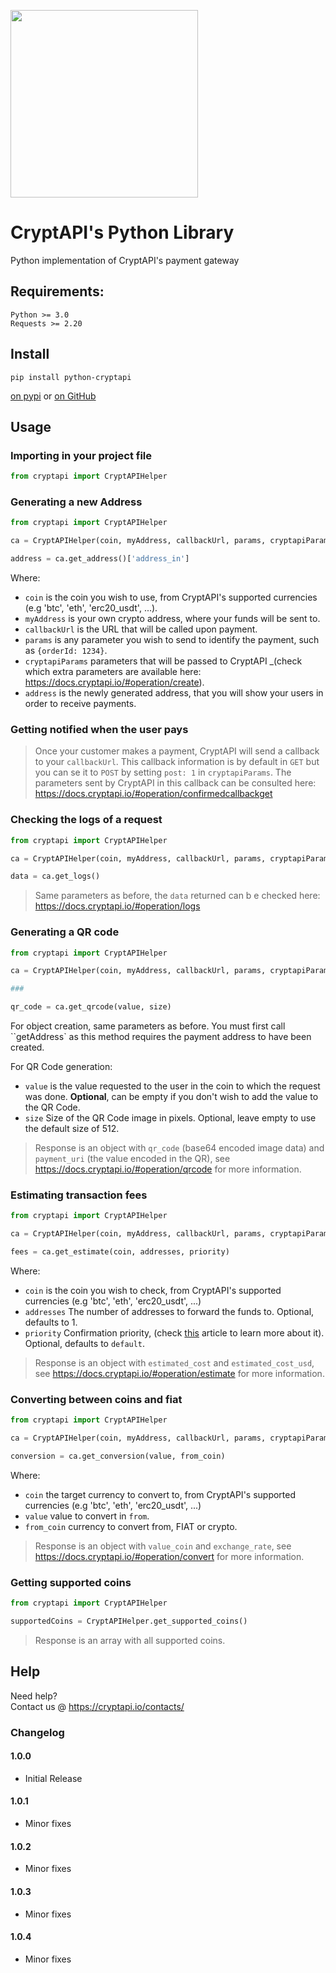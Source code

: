 [<img src="https://i.imgur.com/IfMAa7E.png" width="300"/>](image.png)


# CryptAPI's Python Library
Python implementation of CryptAPI's payment gateway

## Requirements:

```
Python >= 3.0
Requests >= 2.20
```

## Install

```shell script
pip install python-cryptapi
```

[on pypi](https://pypi.python.org/pypi/python-cryptapi)
or
[on GitHub](https://github.com/cryptapi/python-cryptapi)

## Usage

### Importing in your project file

```python
from cryptapi import CryptAPIHelper
```

### Generating a new Address

```python
from cryptapi import CryptAPIHelper

ca = CryptAPIHelper(coin, myAddress, callbackUrl, params, cryptapiParams)

address = ca.get_address()['address_in']
```

Where:

* `coin` is the coin you wish to use, from CryptAPI's supported currencies (e.g 'btc', 'eth', 'erc20_usdt', ...).
* `myAddress` is your own crypto address, where your funds will be sent to.
* `callbackUrl` is the URL that will be called upon payment.
* `params` is any parameter you wish to send to identify the payment, such as `{orderId: 1234}`.
* `cryptapiParams` parameters that will be passed to CryptAPI _(check which extra parameters are available here: https://docs.cryptapi.io/#operation/create).
* `address` is the newly generated address, that you will show your users in order to receive payments.

### Getting notified when the user pays

> Once your customer makes a payment, CryptAPI will send a callback to your `callbackUrl`. This callback information is by default in ``GET`` but you can se it to ``POST`` by setting ``post: 1`` in ``cryptapiParams``. The parameters sent by CryptAPI in this callback can be consulted here: https://docs.cryptapi.io/#operation/confirmedcallbackget

### Checking the logs of a request

```python
from cryptapi import CryptAPIHelper

ca = CryptAPIHelper(coin, myAddress, callbackUrl, params, cryptapiParams)

data = ca.get_logs()
```
> Same parameters as before, the ```data``` returned can b e checked here: https://docs.cryptapi.io/#operation/logs

### Generating a QR code

```python
from cryptapi import CryptAPIHelper

ca = CryptAPIHelper(coin, myAddress, callbackUrl, params, cryptapiParams)

###

qr_code = ca.get_qrcode(value, size)
```
For object creation, same parameters as before. You must first call ``getAddress` as this method requires the payment address to have been created.

For QR Code generation:

* ``value`` is the value requested to the user in the coin to which the request was done. **Optional**, can be empty if you don't wish to add the value to the QR Code.
* ``size`` Size of the QR Code image in pixels. Optional, leave empty to use the default size of 512.

> Response is an object with `qr_code` (base64 encoded image data) and `payment_uri` (the value encoded in the QR), see https://docs.cryptapi.io/#operation/qrcode for more information.

### Estimating transaction fees

```python
from cryptapi import CryptAPIHelper

ca = CryptAPIHelper(coin, myAddress, callbackUrl, params, cryptapiParams)

fees = ca.get_estimate(coin, addresses, priority)
```
Where: 
* ``coin`` is the coin you wish to check, from CryptAPI's supported currencies (e.g 'btc', 'eth', 'erc20_usdt', ...)
* ``addresses`` The number of addresses to forward the funds to. Optional, defaults to 1.
* ``priority`` Confirmation priority, (check [this](https://support.cryptapi.io/article/how-the-priority-parameter-works) article to learn more about it). Optional, defaults to ``default``.

> Response is an object with ``estimated_cost`` and ``estimated_cost_usd``, see https://docs.cryptapi.io/#operation/estimate for more information.

### Converting between coins and fiat

```python
from cryptapi import CryptAPIHelper

ca = CryptAPIHelper(coin, myAddress, callbackUrl, params, cryptapiParams)

conversion = ca.get_conversion(value, from_coin)
```
Where:
* ``coin`` the target currency to convert to, from CryptAPI's supported currencies (e.g 'btc', 'eth', 'erc20_usdt', ...)
* ``value`` value to convert in `from`.
* ``from_coin`` currency to convert from, FIAT or crypto.

> Response is an object with ``value_coin`` and ``exchange_rate``, see https://docs.cryptapi.io/#operation/convert for more information.

### Getting supported coins
```python
from cryptapi import CryptAPIHelper

supportedCoins = CryptAPIHelper.get_supported_coins()
```

> Response is an array with all supported coins.

## Help

Need help?  
Contact us @ https://cryptapi.io/contacts/


### Changelog

#### 1.0.0
* Initial Release

#### 1.0.1
* Minor fixes

#### 1.0.2
* Minor fixes

#### 1.0.3
* Minor fixes

#### 1.0.4
* Minor fixes
